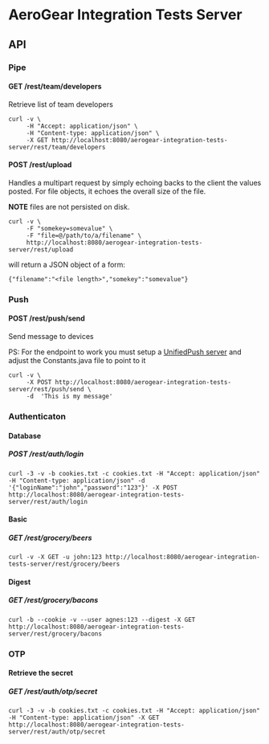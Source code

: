 # AeroGear Integration Tests Server

## API

### Pipe

#### GET /rest/team/developers

Retrieve list of team developers

```
curl -v \
     -H "Accept: application/json" \
     -H "Content-type: application/json" \
     -X GET http://localhost:8080/aerogear-integration-tests-server/rest/team/developers
```


#### POST /rest/upload

Handles a multipart request by simply echoing backs to the client the values posted. For file objects, it echoes the overall size of the file.

**NOTE** files are not persisted on disk.

```
curl -v \
	 -F "somekey=somevalue" \
	 -F "file=@/path/to/a/filename" \
	 http://localhost:8080/aerogear-integration-tests-server/rest/upload
```

will return a JSON object of a form:

```
{"filename":"<file length>","somekey":"somevalue"}
```

### Push

#### POST /rest/push/send

Send message to devices

PS: For the endpoint to work you must setup a [UnifiedPush server](https://github.com/aerogear/aerogear-unifiedpush-server/) and adjust the Constants.java file to point to it

```
curl -v \
     -X POST http://localhost:8080/aerogear-integration-tests-server/rest/push/send \
     -d  'This is my message'
```

### Authenticaton

#### Database
##### POST /rest/auth/login

```
curl -3 -v -b cookies.txt -c cookies.txt -H "Accept: application/json" -H "Content-type: application/json" -d '{"loginName":"john","password":"123"}' -X POST http://localhost:8080/aerogear-integration-tests-server/rest/auth/login
```

#### Basic

##### GET /rest/grocery/beers
```
curl -v -X GET -u john:123 http://localhost:8080/aerogear-integration-tests-server/rest/grocery/beers

```

#### Digest

##### GET /rest/grocery/bacons

```
curl -b --cookie -v --user agnes:123 --digest -X GET http://localhost:8080/aerogear-integration-tests-server/rest/grocery/bacons
```

### OTP

#### Retrieve the secret
##### GET /rest/auth/otp/secret

```
curl -3 -v -b cookies.txt -c cookies.txt -H "Accept: application/json" -H "Content-type: application/json" -X GET http://localhost:8080/aerogear-integration-tests-server/rest/auth/otp/secret
```



